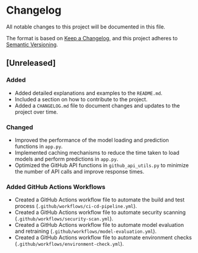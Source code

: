 # Changelog

All notable changes to this project will be documented in this file.

The format is based on [Keep a Changelog](https://keepachangelog.com/en/1.0.0/), and this project adheres to [Semantic Versioning](https://semver.org/spec/v2.0.0.html).

## [Unreleased]

### Added
- Added detailed explanations and examples to the `README.md`.
- Included a section on how to contribute to the project.
- Added a `CHANGELOG.md` file to document changes and updates to the project over time.

### Changed
- Improved the performance of the model loading and prediction functions in `app.py`.
- Implemented caching mechanisms to reduce the time taken to load models and perform predictions in `app.py`.
- Optimized the GitHub API functions in `github_api_utils.py` to minimize the number of API calls and improve response times.

### Added GitHub Actions Workflows
- Created a GitHub Actions workflow file to automate the build and test process (`.github/workflows/ci-cd-pipeline.yml`).
- Created a GitHub Actions workflow file to automate security scanning (`.github/workflows/security-scan.yml`).
- Created a GitHub Actions workflow file to automate model evaluation and retraining (`.github/workflows/model-evaluation.yml`).
- Created a GitHub Actions workflow file to automate environment checks (`.github/workflows/environment-check.yml`).
